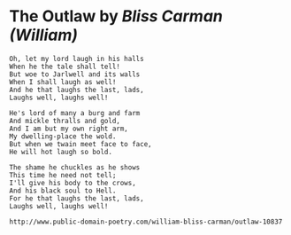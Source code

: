 # __The Outlaw__ by *Bliss Carman (William)*

    Oh, let my lord laugh in his halls
    When he the tale shall tell!
    But woe to Jarlwell and its walls
    When I shall laugh as well!
    And he that laughs the last, lads,
    Laughs well, laughs well!

    He's lord of many a burg and farm
    And mickle thralls and gold,
    And I am but my own right arm,
    My dwelling-place the wold.
    But when we twain meet face to face,
    He will hot laugh so bold.

    The shame he chuckles as he shows
    This time he need not tell;
    I'll give his body to the crows,
    And his black soul to Hell.
    For he that laughs the last, lads,
    Laughs well, laughs well!
    
    http://www.public-domain-poetry.com/william-bliss-carman/outlaw-10837
